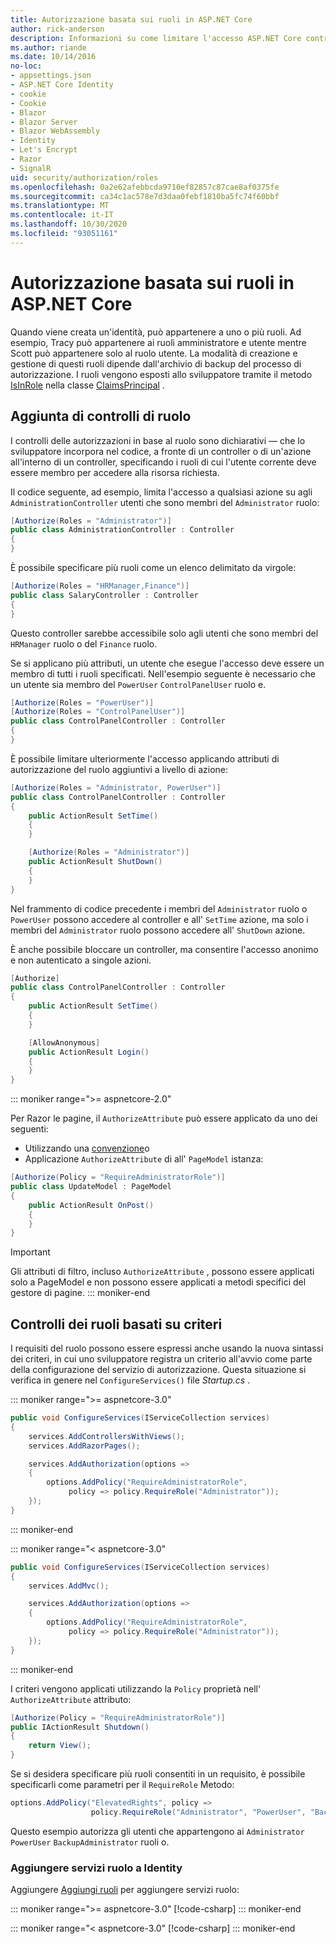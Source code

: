 ```yaml
---
title: Autorizzazione basata sui ruoli in ASP.NET Core
author: rick-anderson
description: Informazioni su come limitare l'accesso ASP.NET Core controller e le azioni passando i ruoli all'attributo di autorizzazione.
ms.author: riande
ms.date: 10/14/2016
no-loc:
- appsettings.json
- ASP.NET Core Identity
- cookie
- Cookie
- Blazor
- Blazor Server
- Blazor WebAssembly
- Identity
- Let's Encrypt
- Razor
- SignalR
uid: security/authorization/roles
ms.openlocfilehash: 0a2e62afebbcda9710ef82857c87cae8af0375fe
ms.sourcegitcommit: ca34c1ac578e7d3daa0febf1810ba5fc74f60bbf
ms.translationtype: MT
ms.contentlocale: it-IT
ms.lasthandoff: 10/30/2020
ms.locfileid: "93051161"
---
```

# <a name="role-based-authorization-in-aspnet-core"></a>Autorizzazione basata sui ruoli in ASP.NET Core

<a name="security-authorization-role-based"></a>

Quando viene creata un'identità, può appartenere a uno o più ruoli. Ad esempio, Tracy può appartenere ai ruoli amministratore e utente mentre Scott può appartenere solo al ruolo utente. La modalità di creazione e gestione di questi ruoli dipende dall'archivio di backup del processo di autorizzazione. I ruoli vengono esposti allo sviluppatore tramite il metodo [IsInRole](/dotnet/api/system.security.principal.genericprincipal.isinrole) nella classe [ClaimsPrincipal](/dotnet/api/system.security.claims.claimsprincipal) .

## <a name="adding-role-checks"></a>Aggiunta di controlli di ruolo

I controlli delle autorizzazioni in base al ruolo sono dichiarativi &mdash; che lo sviluppatore incorpora nel codice, a fronte di un controller o di un'azione all'interno di un controller, specificando i ruoli di cui l'utente corrente deve essere membro per accedere alla risorsa richiesta.

Il codice seguente, ad esempio, limita l'accesso a qualsiasi azione su agli `AdministrationController` utenti che sono membri del `Administrator` ruolo:

```csharp
[Authorize(Roles = "Administrator")]
public class AdministrationController : Controller
{
}
```

È possibile specificare più ruoli come un elenco delimitato da virgole:

```csharp
[Authorize(Roles = "HRManager,Finance")]
public class SalaryController : Controller
{
}
```

Questo controller sarebbe accessibile solo agli utenti che sono membri del `HRManager` ruolo o del `Finance` ruolo.

Se si applicano più attributi, un utente che esegue l'accesso deve essere un membro di tutti i ruoli specificati. Nell'esempio seguente è necessario che un utente sia membro del `PowerUser` `ControlPanelUser` ruolo e.

```csharp
[Authorize(Roles = "PowerUser")]
[Authorize(Roles = "ControlPanelUser")]
public class ControlPanelController : Controller
{
}
```

È possibile limitare ulteriormente l'accesso applicando attributi di autorizzazione del ruolo aggiuntivi a livello di azione:

```csharp
[Authorize(Roles = "Administrator, PowerUser")]
public class ControlPanelController : Controller
{
    public ActionResult SetTime()
    {
    }

    [Authorize(Roles = "Administrator")]
    public ActionResult ShutDown()
    {
    }
}
```

Nel frammento di codice precedente i membri del `Administrator` ruolo o `PowerUser` possono accedere al controller e all' `SetTime` azione, ma solo i membri del `Administrator` ruolo possono accedere all' `ShutDown` azione.

È anche possibile bloccare un controller, ma consentire l'accesso anonimo e non autenticato a singole azioni.

```csharp
[Authorize]
public class ControlPanelController : Controller
{
    public ActionResult SetTime()
    {
    }

    [AllowAnonymous]
    public ActionResult Login()
    {
    }
}
```

::: moniker range=">= aspnetcore-2.0"

Per Razor le pagine, il `AuthorizeAttribute` può essere applicato da uno dei seguenti:

* Utilizzando una [convenzione](xref:razor-pages/razor-pages-conventions#page-model-action-conventions)o
* Applicazione `AuthorizeAttribute` di all' `PageModel` istanza:

```csharp
[Authorize(Policy = "RequireAdministratorRole")]
public class UpdateModel : PageModel
{
    public ActionResult OnPost()
    {
    }
}
```

> [!IMPORTANT]
> Gli attributi di filtro, incluso `AuthorizeAttribute` , possono essere applicati solo a PageModel e non possono essere applicati a metodi specifici del gestore di pagine.
::: moniker-end

<a name="security-authorization-role-policy"></a>

## <a name="policy-based-role-checks"></a>Controlli dei ruoli basati su criteri

I requisiti del ruolo possono essere espressi anche usando la nuova sintassi dei criteri, in cui uno sviluppatore registra un criterio all'avvio come parte della configurazione del servizio di autorizzazione. Questa situazione si verifica in genere nel `ConfigureServices()` file *Startup.cs* .

::: moniker range=">= aspnetcore-3.0"
```csharp
public void ConfigureServices(IServiceCollection services)
{
    services.AddControllersWithViews();
    services.AddRazorPages();

    services.AddAuthorization(options =>
    {
        options.AddPolicy("RequireAdministratorRole",
             policy => policy.RequireRole("Administrator"));
    });
}
```
::: moniker-end

::: moniker range="< aspnetcore-3.0"
```csharp
public void ConfigureServices(IServiceCollection services)
{
    services.AddMvc();

    services.AddAuthorization(options =>
    {
        options.AddPolicy("RequireAdministratorRole",
             policy => policy.RequireRole("Administrator"));
    });
}
```
::: moniker-end

I criteri vengono applicati utilizzando la `Policy` proprietà nell' `AuthorizeAttribute` attributo:

```csharp
[Authorize(Policy = "RequireAdministratorRole")]
public IActionResult Shutdown()
{
    return View();
}
```

Se si desidera specificare più ruoli consentiti in un requisito, è possibile specificarli come parametri per il `RequireRole` Metodo:

```csharp
options.AddPolicy("ElevatedRights", policy =>
                  policy.RequireRole("Administrator", "PowerUser", "BackupAdministrator"));
```

Questo esempio autorizza gli utenti che appartengono ai `Administrator` `PowerUser` `BackupAdministrator` ruoli o.

### <a name="add-role-services-to-no-locidentity"></a>Aggiungere servizi ruolo a Identity

Aggiungere [Aggiungi ruoli](/dotnet/api/microsoft.aspnetcore.identity.identitybuilder.addroles#Microsoft_AspNetCore_Identity_IdentityBuilder_AddRoles__1) per aggiungere servizi ruolo:

::: moniker range=">= aspnetcore-3.0"
[!code-csharp[](roles/samples/3_0/Startup.cs?name=snippet&highlight=7)]
::: moniker-end

::: moniker range="< aspnetcore-3.0"
[!code-csharp[](roles/samples/2_2/Startup.cs?name=snippet&highlight=7)]
::: moniker-end

